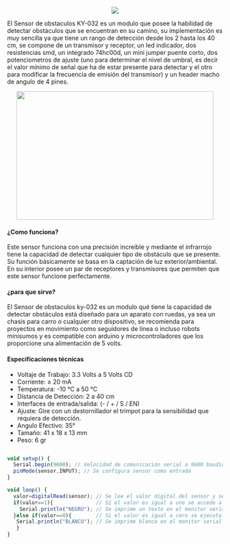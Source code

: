 <p align="center">
  <img  src="https://raw.githubusercontent.com/tectijuana/sensores/master/Obstacle%20avoidance%20sensor%20module/sensor_obtaculos_img.png">
</p>
 
El Sensor de obstaculos KY-032 es un modulo que posee la habilidad de detectar obstáculos que se encuentran en su camino, 
su implementación es muy sencilla ya que tiene un rango de detección desde los 2 hasta los 40 cm, se compone de un transmisor y receptor, 
un led indicador, dos resistencias smd, un integrado 74hc00d, un mini jumper puente corto, dos potenciometros de ajuste (uno para determinar el nivel de umbral, 
es decir el valor mínimo de señal que ha de estar presente para detectar y el otro para modificar la frecuencia de emisión del transmisor) 
y un header macho de angulo de 4 pines.

<p align="center">
  <img width="460" height="300" src="https://raw.githubusercontent.com/tectijuana/sensores/master/Obstacle%20avoidance%20sensor%20module/ky-032.png">
</p>

#### ¿Como funciona?
Este sensor funciona con una precisión increíble y mediante el infrarrojo tiene la capacidad de detectar cualquier tipo de obstáculo que se presente. 
Su función básicamente se basa en la captación de luz exterior/ambiental. En su interior posee un par de receptores y transmisores que permiten que este sensor 
funcione perfectamente.

#### ¿para que sirve?
El Sensor de obstaculos ky-032 es un modulo qué tiene la capacidad de detectar obstáculos está diseñado para un aparato con ruedas, 
ya sea un chasis para carro o cualquier otro dispositivo, se recomienda para proyectos en movimiento como seguidores de linea o incluso 
robots minisumos y es compatible con arduino y microcontroladores que los proporcione una alimentación de 5 volts.

#### Especificaciones técnicas
- Voltaje de Trabajo: 3.3 Volts a 5 Volts CD
- Corriente:  ≥ 20 mA
- Temperatura:  -10 ℃   a  50 ℃
- Distancia de Detección:  2  a 40 cm
- Interfaces de entrada/salida:  (- / + / S / EN)
- Ajuste: Gire con un destornillador el trimpot para la sensibilidad que requiera de detección.
- Angulo Efectivo:  35°
- Tamaño: 41 x 18 x 13 mm
- Peso: 6 gr

```javascript

void setup() {
  Serial.begin(9600); // Velocidad de comunicación serial a 9600 baudios
  pinMode(sensor,INPUT); // Se configura sensor como entrada
}

void loop() {
  valor=digitalRead(sensor); // Se lee el valor digital del sensor y se asigna a valor
  if(valor==1){              // Sí el valor es igual a uno se accede a las instrucciones
    Serial.println("NEGRO"); // Se imprime un texto en el monitor serial
  }else if(valor==0){        // Sí el valor es igual a cero se ejecuta la instrucción  
   Serial.println("BLANCO"); // Se imprime blanco en el monitor serial
   }
}
```
